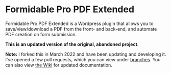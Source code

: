 Formidable Pro PDF Extended
==========================

Formidable Pro PDF Extended is a Wordpress plugin that allows you to save/view/download a PDF from the front- and back-end, and automate PDF creation on form submission. 

**This is an updated version of the original, abandoned project.**

**Note:** I forked this in March 2022 and have been updating and developing it. I've opened a few pull requests, which you can view under [branches](https://github.com/jvarn/formidable-pro-pdf-extended/branches). You can also view [the Wiki](https://github.com/jvarn/formidable-pro-pdf-extended/wiki) for updated documentation.
